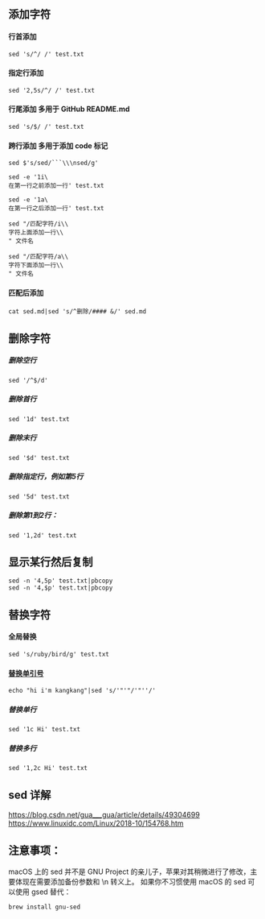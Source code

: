 ## 添加字符  
#### 行首添加
```
sed 's/^/ /' test.txt  
```
#### 指定行添加  
```
sed '2,5s/^/ /' test.txt  
```
#### 行尾添加 多用于 GitHub README.md  
```
sed 's/$/ /' test.txt  
```
#### 跨行添加 多用于添加 code 标记
```
sed $'s/sed/```\\\nsed/g'

sed -e '1i\
在第一行之前添加一行' test.txt

sed -e '1a\
在第一行之后添加一行' test.txt

sed "/匹配字符/i\\
字符上面添加一行\\
" 文件名

sed "/匹配字符/a\\
字符下面添加一行\\
" 文件名
```

#### 匹配后添加
```
cat sed.md|sed 's/^删除/#### &/' sed.md
```

## 删除字符  
##### 删除空行  
```
sed '/^$/d'  
```
##### 删除首行  
```
sed '1d' test.txt  
```
##### 删除末行  
```
sed '$d' test.txt  
```
##### 删除指定行，例如第5行  
```
sed '5d' test.txt  
```
##### 删除第1到2行：  
```
sed '1,2d' test.txt  
```
  
## 显示某行然后复制  
```
sed -n '4,5p' test.txt|pbcopy  
sed -n '4,$p' test.txt|pbcopy  
```
  
## 替换字符  
#### 全局替换  
```
sed 's/ruby/bird/g' test.txt  
```
#### [替换单引号](https://blog.csdn.net/wangbole/article/details/8250271)  
```
echo "hi i'm kangkang"|sed 's/'"'"/'"''/'  
```
##### 替换单行  
```
sed '1c Hi' test.txt  
```
##### 替换多行  
```
sed '1,2c Hi' test.txt  
```
  
## sed 详解  
https://blog.csdn.net/gua___gua/article/details/49304699  
https://www.linuxidc.com/Linux/2018-10/154768.htm  

## 注意事项：  
macOS 上的 sed 并不是 GNU Project 的亲儿子，苹果对其稍微进行了修改，主要体现在需要添加备份参数和 \n 转义上。
如果你不习惯使用 macOS 的 sed 可以使用 gsed 替代：  
```
brew install gnu-sed  
```
